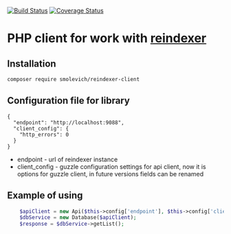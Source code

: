 [![Build Status](https://travis-ci.org/Smolevich/reindexer-client.svg?branch=master)](https://travis-ci.org/Smolevich/reindexer-client)
[![Coverage Status](https://coveralls.io/repos/github/Smolevich/reindexer-client/badge.svg?branch=master)](https://coveralls.io/github/Smolevich/reindexer-client?branch=master)
# PHP client for work with [reindexer](https://github.com/Restream/reindexer)

## Installation

```bash
composer require smolevich/reindexer-client
```

## Configuration file for library

```
{
  "endpoint": "http://localhost:9088",
  "client_config": {
    "http_errors": 0
  }
}
```
* endpoint - url of reindexer instance
* client_config - guzzle configuration settings for api client, now it is options for guzzle client, in future versions fields can be renamed

## Example of using

```php
    $apiClient = new Api($this->config['endpoint'], $this->config['client_config']);
    $dbService = new Database($apiClient);
    $response = $dbService->getList();
```

